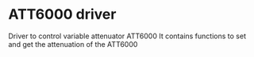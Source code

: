 # ATT6000 driver
Driver to control variable attenuator ATT6000
It contains functions to set and get the attenuation of the ATT6000
